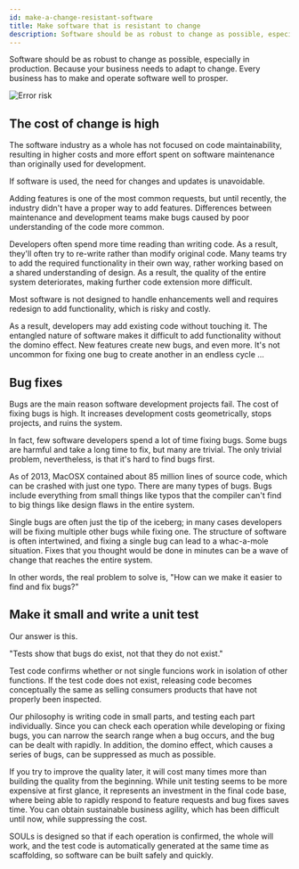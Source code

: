 ```yaml
---
id: make-a-change-resistant-software
title: Make software that is resistant to change
description: Software should be as robust to change as possible, especially in production. Because your business needs to adapt to change. Every business has to make and operate software well to prosper.
---
```


Software should be as robust to change as possible, especially in production. Because your business needs to adapt to change. Every business has to make and operate software well to prosper.

![Error risk](/imgs/docs/shark.jpg)

## The cost of change is high

The software industry as a whole has not focused on code maintainability, resulting in higher costs and more effort spent on software maintenance than originally used for development.

If software is used, the need for changes and updates is unavoidable.

Adding features is one of the most common requests, but until recently, the industry didn't have a proper way to add features. Differences between maintenance and development teams make bugs caused by poor understanding of the code more common.

Developers often spend more time reading than writing code. As a result, they'll often try to re-write rather than modify original code. Many teams try to add the required functionality in their own way, rather working based on a shared understanding of design. As a result, the quality of the entire system deteriorates, making further code extension more difficult.

Most software is not designed to handle enhancements well and requires redesign to add functionality, which is risky and costly.

As a result, developers may add existing code without touching it. The entangled nature of software makes it difficult to add functionality without the domino effect. New features create new bugs, and even more. It's not uncommon for fixing one bug to create another in an endless cycle ...

## Bug fixes

Bugs are the main reason software development projects fail. The cost of fixing bugs is high. It increases development costs geometrically, stops projects, and ruins the system.

In fact, few software developers spend a lot of time fixing bugs. Some bugs are harmful and take a long time to fix, but many are trivial. The only trivial problem, nevertheless, is that it's hard to find bugs first.

As of 2013, MacOSX contained about 85 million lines of source code, which can be crashed with just one typo. There are many types of bugs. Bugs include everything from small things like typos that the compiler can't find to big things like design flaws in the entire system.

Single bugs are often just the tip of the iceberg; in many cases developers will be fixing multiple other bugs while fixing one. The structure of software is often intertwined, and fixing a single bug can lead to a whac-a-mole situation. Fixes that you thought would be done in minutes can be a wave of change that reaches the entire system.

In other words, the real problem to solve is, "How can we make it easier to find and fix bugs?"

## Make it small and write a unit test

Our answer is this.

"Tests show that bugs do exist, not that they do not exist."

Test code confirms whether or not single funcions work in isolation of other functions. If the test code does not exist, releasing code becomes conceptually the same as selling consumers products that have not properly been inspected.

Our philosophy is writing code in small parts, and testing each part individually. Since you can check each operation while developing or fixing bugs, you can narrow the search range when a bug occurs, and the bug can be dealt with rapidly. In addition, the domino effect, which causes a series of bugs, can be suppressed as much as possible.

If you try to improve the quality later, it will cost many times more than building the quality from the beginning. While unit testing seems to be more expensive at first glance, it represents an investment in the final code base, where being able to rapidly respond to feature requests and bug fixes saves time. You can obtain sustainable business agility, which has been difficult until now, while suppressing the cost.

SOULs is designed so that if each operation is confirmed, the whole will work, and the test code is automatically generated at the same time as scaffolding, so software can be built safely and quickly.
